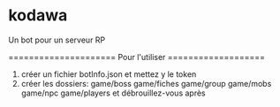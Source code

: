 # kodawa
Un bot pour un serveur RP

===================== Pour l'utiliser ===================
1) créer un fichier botInfo.json et mettez y le token
2) créer les dossiers: game/boss game/fiches game/group game/mobs game/npc game/players
et débrouillez-vous après
